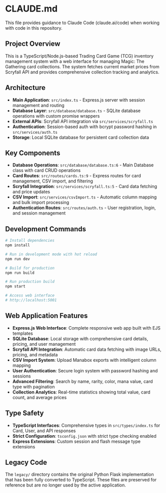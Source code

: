 # CLAUDE.md

This file provides guidance to Claude Code (claude.ai/code) when working with code in this repository.

## Project Overview

This is a TypeScript/Node.js-based Trading Card Game (TCG) inventory management system with a web interface for managing Magic: The Gathering card collections. The system fetches current market prices from Scryfall API and provides comprehensive collection tracking and analytics.

## Architecture

- **Main Application**: `src/index.ts` - Express.js server with session management and routing
- **Database Layer**: `src/database/database.ts` - SQLite database operations with custom promise wrappers
- **External APIs**: Scryfall API integration via `src/services/scryfall.ts`
- **Authentication**: Session-based auth with bcrypt password hashing in `src/services/auth.ts`
- **Storage**: Local SQLite database for persistent card collection data

## Key Components

- **Database Operations**: `src/database/database.ts:6` - Main Database class with card CRUD operations
- **Card Routes**: `src/routes/cards.ts:9` - Express routes for card management, CSV import, and filtering
- **Scryfall Integration**: `src/services/scryfall.ts:5` - Card data fetching and price updates
- **CSV Import**: `src/services/csvImport.ts` - Automatic column mapping and bulk import processing
- **Authentication Routes**: `src/routes/auth.ts` - User registration, login, and session management

## Development Commands

```bash
# Install dependencies
npm install

# Run in development mode with hot reload
npm run dev

# Build for production
npm run build

# Run production build
npm start

# Access web interface
# http://localhost:5001
```

## Web Application Features

- **Express.js Web Interface**: Complete responsive web app built with EJS templates
- **SQLite Database**: Local storage with comprehensive card details, pricing, and user management
- **Scryfall API Integration**: Automatic card data fetching with image URLs, pricing, and metadata
- **CSV Import System**: Upload Manabox exports with intelligent column mapping
- **User Authentication**: Secure login system with password hashing and sessions
- **Advanced Filtering**: Search by name, rarity, color, mana value, card type with pagination
- **Collection Analytics**: Real-time statistics showing total value, card count, and average prices

## Type Safety

- **TypeScript Interfaces**: Comprehensive types in `src/types/index.ts` for Card, User, and API responses
- **Strict Configuration**: `tsconfig.json` with strict type checking enabled
- **Express Extensions**: Custom session and flash message type extensions

## Legacy Code

The `legacy/` directory contains the original Python Flask implementation that has been fully converted to TypeScript. These files are preserved for reference but are no longer used by the active application.